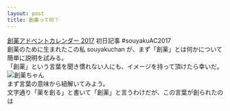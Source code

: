 ```yaml
---
layout: post
title: 創薬って何？
---
```


[創薬アドベントカレンダー 2017](https://adventar.org/calendars/2412) 初日記事 #souyakuAC2017<br>
創薬のために生まれたこの私 souyakuchan が、まず「創薬」とは何かについて簡単に説明を試みる。<br>
「創薬」という言葉を聞き慣れない人にも、イメージを持って頂けたら幸いだ。<br>
![創薬ちゃん](https://user-images.githubusercontent.com/33997698/33386933-73d70f7c-d56f-11e7-84d5-3464b6819b1b.png)<br>
まず言葉の意味から紐解いてみよう。<br>
文字通り「薬を創る」と書いて「創薬」と言うわけだが、この言葉が創られたのは
